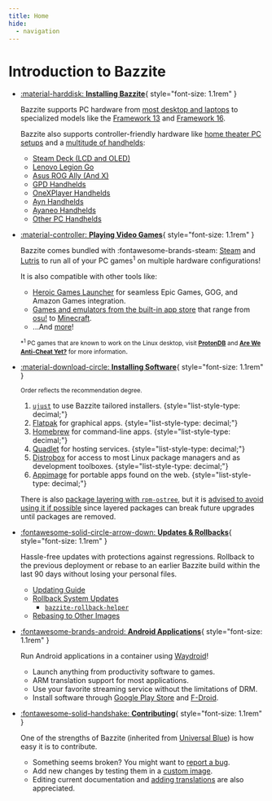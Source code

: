 ```yaml
---
title: Home
hide:
  - navigation
---
```


# Introduction to Bazzite

<div class="grid cards _bz" markdown>

- [:material-harddisk: **Installing Bazzite**](General/Installation_Guide/index.md){ style="font-size: 1.1rem" }

  Bazzite supports PC hardware from [most desktop and laptops][install_pc_laptop] to specialized models like the [Framework 13][frame_13] and [Framework 16][frame_16]. <br>

  Bazzite also supports controller-friendly hardware like [home theater PC setups][htpc] and a [multitude of handhelds][install_handheld]:

  - [Steam Deck (LCD and OLED)][deck]
  - [Lenovo Legion Go][legion_go]
  - [Asus ROG Ally (And X)][ally]
  - [GPD Handhelds][gpd]
  - [OneXPlayer Handhelds][onex]
  - [Ayn Handhelds][ayn]
  - [Ayaneo Handhelds][ayaneo]
  - [Other PC Handhelds][otherhand]

- [:material-controller: **Playing Video Games**][gaming]{ style="font-size: 1.1rem" }

  Bazzite comes bundled with :fontawesome-brands-steam: [Steam](https://store.steampowered.com) and [Lutris](Gaming/Game_Launchers.md#lutris) to run all of your PC games<sup>1</sup> on multiple hardware configurations!

  It is also compatible with other tools like:

  - [Heroic Games Launcher](https://heroicgameslauncher.com/) for seamless Epic Games, GOG, and Amazon Games integration.
  - [Games and emulators from the built-in app store](https://flathub.org/apps/category/Game/1) that range from [osu!](https://flathub.org/apps/sh.ppy.osu) to [Minecraft](https://flathub.org/apps/org.prismlauncher.PrismLauncher).
  - ...And [more][run_win_game]!

  <small>\*<sup>1</sup> PC games that are known to work on the Linux desktop, visit [**ProtonDB**](https://protondb.com) and [**Are We Anti-Cheat Yet?**](https://areweanticheatyet.com) for more information</small>.

- [:material-download-circle: **Installing Software**][installing_software]{ style="font-size: 1.1rem" }

  <small>Order reflects the recommendation degree.</small>

  1. [`ujust`][ujust] to use Bazzite tailored installers.
     {style="list-style-type: decimal;"}
  2. [Flatpak][flatpak] for graphical apps.
     {style="list-style-type: decimal;"}
  3. [Homebrew][homebrew] for command-line apps.
     {style="list-style-type: decimal;"}
  4. [Quadlet][quadlet] for hosting services.
     {style="list-style-type: decimal;"}
  5. [Distrobox][distrobox] for access to most Linux package managers and as development toolboxes.
     {style="list-style-type: decimal;"}
  6. [Appimage][appimage] for portable apps found on the web.
     {style="list-style-type: decimal;"}

  There is also [package layering with `rpm-ostree`][rpm-ostree], but it is [advised to avoid using it if possible][rpm-ostree_caveats] since layered packages can break future upgrades until packages are removed.

- [:fontawesome-solid-circle-arrow-down: **Updates & Rollbacks**][updateindex]{ style="font-size: 1.1rem" }

  Hassle-free updates with protections against regressions. Rollback to the previous deployment or rebase to an earlier Bazzite build within the last 90 days without losing your personal files.

  - [Updating Guide][updates]
  - [Rollback System Updates][rollbacks]
    - [`bazzite-rollback-helper`][rollback-helper] 
  - [Rebasing to Other Images][rebasing]

- [:fontawesome-brands-android: **Android Applications**][waydroid]{ style="font-size: 1.1rem" }

  Run Android applications in a container using [Waydroid](https://waydro.id/)!

  - Launch anything from productivity software to games.
  - ARM translation support for most applications.
  - Use your favorite streaming service without the limitations of DRM.
  - Install software through [Google Play Store](https://play.google.com/store/games) and [F-Droid](https://f-droid.org/).

- [:fontawesome-solid-handshake: **Contributing**][contrib]{ style="font-size: 1.1rem" }

  One of the strengths of Bazzite (inherited from [Universal Blue](https://universal-blue.org/)) is how easy it is to contribute.

  - Something seems broken? You might want to [report a bug](General/reporting_bugs.md).
  - Add new changes by testing them in a [custom image][customimage].
  - Editing current documentation and [adding translations](https://github.com/KyleGospo/docs.bazzite.gg/blob/main/README.md#translate-documentation) are also appreciated.

</div>

[install_pc_laptop]: General/Installation_Guide/Installing_Bazzite_for_Desktop_or_Laptop_Hardware.md
[install_handheld]: General/Installation_Guide/Installing_Bazzite_for_Handheld_PCs.md
[deck]:  Handheld_and_HTPC_edition/Handheld_Wiki/Steam_Deck.md
[frame_13]: General/Installation_Guide/Installing_Bazzite_Framework_Laptop_13.md
[frame_16]: General/Installation_Guide/Installing_Bazzite_for_Framework_Laptop_16.md
[htpc]: General/Installation_Guide/Installing_Bazzite_for_HTPC_Setups.md
[ally]: Handheld_and_HTPC_edition/Handheld_Wiki/ASUS_ROG_Ally.md
[legion_go]: Handheld_and_HTPC_edition/Handheld_Wiki/Lenovo_Legion_Go.md
[ayn]: Handheld_and_HTPC_edition/Handheld_Wiki/Ayn_Handhelds.md
[onex]: Handheld_and_HTPC_edition/Handheld_Wiki/OneXPlayer_Handhelds.md
[gpd]: Handheld_and_HTPC_edition/Handheld_Wiki/GPD_Handhelds.md
[ayaneo]: Handheld_and_HTPC_edition/Handheld_Wiki/Ayaneo_Handhelds.md
[run_win_game]: Installing_and_Managing_Software/index.md#how-do-i-run-windows-applications
[enable_proton]: Gaming/Game_Launchers.md#enabling-proton-for-all-steam-games
[flatpak]: Installing_and_Managing_Software/Flatpak.md
[ujust]: Installing_and_Managing_Software/ujust.md
[rpm-ostree]: Installing_and_Managing_Software/rpm-ostree.md
[distrobox]: Installing_and_Managing_Software/Distrobox.md
[installing_software]: Installing_and_Managing_Software/index.md
[contrib]: CONTRIBUTE.md
[homebrew]: Installing_and_Managing_Software/Homebrew.md
[rpm-ostree_caveats]: Installing_and_Managing_Software/rpm-ostree.md#major-caveats-using-rpm-ostree
[steam_game_mode]: Handheld_and_HTPC_edition/Steam_Gaming_Mode.md#what-is-steam-gaming-mode
[appimage]: Installing_and_Managing_Software/AppImage.md
[updateindex]: Installing_and_Managing_Software/Updates_Rollbacks_and_Rebasing/index.md/
[updates]: Installing_and_Managing_Software/Updates_Rollbacks_and_Rebasing/updating_guide.md/
[rollbacks]: Installing_and_Managing_Software/Updates_Rollbacks_and_Rebasing/rolling_back_system_updates.md/
[rebasing]: Installing_and_Managing_Software/Updates_Rollbacks_and_Rebasing/rebase_guide.md/
[rollback-helper]: Installing_and_Managing_Software/Updates_Rollbacks_and_Rebasing/bazzite_rollback_helper.md/
[waydroid]: Installing_and_Managing_Software/Waydroid_Setup_Guide.md
[gaming]: Gaming/index.md
[quadlet]: Installing_and_Managing_Software/Quadlet.md
[otherhand]: Handheld_and_HTPC_edition/Handheld_Wiki/Other_Handhelds.md
[customimage]: Advanced/creating_custom_image.md
